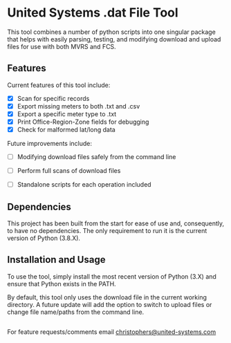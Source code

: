 # United Systems .dat File Tool

This tool combines a number of python scripts into one singular package that helps with easily parsing, testing, and modifying
download and upload files for use with both MVRS and FCS. 

## Features
Current features of this tool include:
- [x] Scan for specific records 
- [x] Export missing meters to both .txt and .csv
- [x] Export a specific meter type to .txt
- [x] Print Office-Region-Zone fields for debugging
- [x] Check for malformed lat/long data

Future improvements include:

- [ ] Modifying download files safely from the command line
- [ ] Perform full scans of download files
- [ ] Standalone scripts for each operation included


## Dependencies
This project has been built from the start for ease of use and, consequently, to have no dependencies. The only requirement to run it is the current version of Python (3.8.X).

## Installation and Usage
To use the tool, simply install the most recent version of Python (3.X) and ensure that Python exists in the PATH. 

By default, this tool only uses the download file in the current working directory. A future update will add the option to switch to upload files or change file name/paths from the command line. 

## 

For feature requests/comments email christophers@united-systems.com
